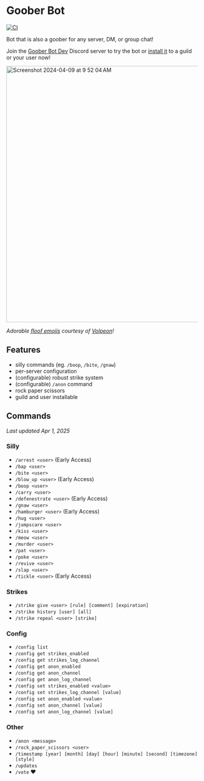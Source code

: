 # Goober Bot

[![CI](https://github.com/valentinegb/goober-bot/actions/workflows/ci.yml/badge.svg)](https://github.com/valentinegb/goober-bot/actions/workflows/ci.yml)

Bot that is also a goober for any server, DM, or group chat!

Join the [Goober Bot Dev](https://discord.gg/7v2aY2YzJU) Discord server to try the bot or [install it](https://discord.com/oauth2/authorize?client_id=1226752321971687537) to a guild or your user now!

<img width="674" alt="Screenshot 2024-04-09 at 9 52 04 AM" src="https://github.com/valentinegb/goober-bot/assets/35977727/57d110bf-97da-4c2e-a78a-fee1eb5e0307">

*Adorable [floof emojis](https://volpeon.ink/emojis/floof/) courtesy of [Volpeon](https://volpeon.ink)!*

## Features

- silly commands (eg. `/boop`, `/bite`, `/gnaw`)
- per-server configuration
- (configurable) robust strike system
- (configurable) `/anon` command
- rock paper scissors
- guild and user installable

## Commands

*Last updated Apr 1, 2025*

### Silly

- `/arrest <user>` (Early Access)
- `/bap <user>`
- `/bite <user>`
- `/blow_up <user>` (Early Access)
- `/boop <user>`
- `/carry <user>`
- `/defenestrate <user>` (Early Access)
- `/gnaw <user>`
- `/hamburger <user>` (Early Access)
- `/hug <user>`
- `/jumpscare <user>`
- `/kiss <user>`
- `/meow <user>`
- `/murder <user>`
- `/pat <user>`
- `/poke <user>`
- `/revive <user>`
- `/slap <user>`
- `/tickle <user>` (Early Access)

### Strikes

- `/strike give <user> [rule] [comment] [expiration]`
- `/strike history [user] [all]`
- `/strike repeal <user> [strike]`

### Config

- `/config list`
- `/config get strikes_enabled`
- `/config get strikes_log_channel`
- `/config get anon_enabled`
- `/config get anon_channel`
- `/config get anon_log_channel`
- `/config set strikes_enabled <value>`
- `/config set strikes_log_channel [value]`
- `/config set anon_enabled <value>`
- `/config set anon_channel [value]`
- `/config set anon_log_channel [value]`

### Other

- `/anon <message>`
- `/rock_paper_scissors <user>`
- `/timestamp [year] [month] [day] [hour] [minute] [second] [timezone] [style]`
- `/updates`
- `/vote` ❤️
